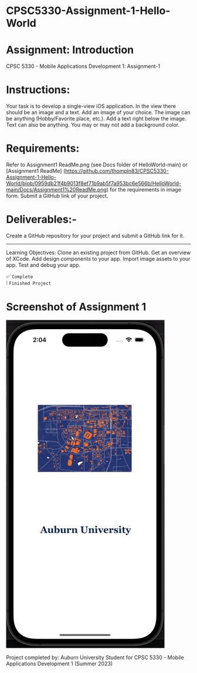 # CPSC5330-Assignment-1-Hello-World

# Assignment: Introduction
CPSC 5330 - Mobile Applications Development 1: 
Assignment-1

# Instructions:
Your task is to develop a single-view iOS application. In the view there should be an image and a text. Add an image of your choice. The image can be anything (Hobby/Favorite place, etc.). Add a text right below the image. Text can also be anything. You may or may not add a background color.

# Requirements:
Refer to Assignment1 ReadMe.png (see Docs folder of HelloWorld-main) or [Assignment1 ReadMe] (https://github.com/thompln83/CPSC5330-Assignment-1-Hello-World/blob/0959db21f4b9013f8ef71b9ab5f7a953bc6e566b/HelloWorld-main/Docs/Assignment1%20ReadMe.png) for the requirements in image form. Submit a GitHub link of your project.

# Deliverables:-
Create a GitHub repository for your project and submit a GitHub link for it.

--------------------------------------------------------------------------------------------------------------------------------------------
Learning Objectives: 
Clone an existing project from GitHub.
Get an overview of XCode.
Add design components to your app.
Import image assets to your app.
Test and debug your app.

:white_check_mark: `Complete` <br/>
:grey_exclamation: `Finished Project`

# Screenshot of Assignment 1 
<img src="https://github.com/thompln83/CPSC5330-Assignment-1-Hello-World/blob/47402cfa167225efff384edc7570603c6b6214f6/HelloWorld-main/Docs/Assignment1Screenshot.png">




Project completed by: Auburn University Student for CPSC 5330 - Mobile Applications Development 1 (Summer 2023)
